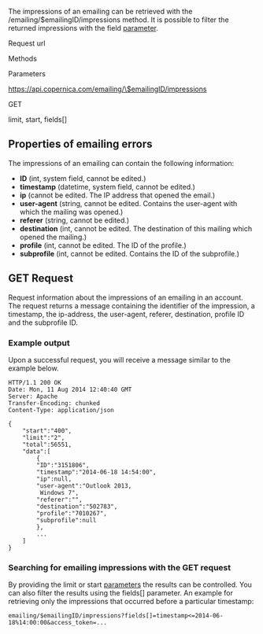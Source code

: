 The impressions of an emailing can be retrieved with the
/emailing/\$emailingID/impressions method. It is possible to filter the
returned impressions with the field
[parameter](./rest-api-parameters.en.md).

Request url

Methods

Parameters

https://api.copernica.com/emailing/\$emailingID/impressions

GET

limit, start, fields[]

Properties of emailing errors
-----------------------------

The impressions of an emailing can contain the following information:

-   **ID** (int, system field, cannot be edited.)
-   **timestamp** (datetime, system field, cannot be edited.)
-   **ip** (cannot be edited. The IP address that opened the email.)
-   **user-agent** (string, cannot be edited. Contains the user-agent
    with which the mailing was opened.)
-   **referer** (string, cannot be edited.)
-   **destination** (int, cannot be edited. The destination of this
    mailing which opened the mailing.)
-   **profile** (int, cannot be edited. The ID of the profile.)
-   **subprofile** (int, cannot be edited. Contains the ID of the
    subprofile.)

GET Request
-----------

Request information about the impressions of an emailing in an account.
The request returns a message containing the identifier of the
impression, a timestamp, the ip-address, the user-agent, referer,
destination, profile ID and the subprofile ID.

### Example output

Upon a successful request, you will receive a message similar to the
example below.

~~~~ {.language-javascript}
HTTP/1.1 200 OK
Date: Mon, 11 Aug 2014 12:40:40 GMT 
Server: Apache 
Transfer-Encoding: chunked 
Content-Type: application/json 

{
    "start":"400",
    "limit":"2",
    "total":56551,
    "data":[
        {
        "ID":"3151806",
        "timestamp":"2014-06-18 14:54:00",
        "ip":null,
        "user-agent":"Outlook 2013,
         Windows 7",
        "referer":"",
        "destination":"502783",
        "profile":"7010267",
        "subprofile":null
        },
        ...
    ]
}
~~~~

### Searching for emailing impressions with the GET request

By providing the limit or start
[parameters](./rest-api-parameters.en.md)
the results can be controlled. You can also filter the results using the
fields[] parameter. An example for retrieving only the impressions that
occurred before a particular timestamp:

~~~~ {.language-javascript}
emailing/$emailingID/impressions?fields[]=timestamp<=2014-06-18%14:00:00&access_token=...
~~~~
